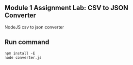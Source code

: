 ## Module 1 Assignment Lab: CSV to JSON Converter
NodeJS csv to json converter

## Run command
`npm install -E`\
`node converter.js`
